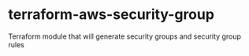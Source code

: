 # terraform-aws-security-group
Terraform module that will generate security groups and security group rules
